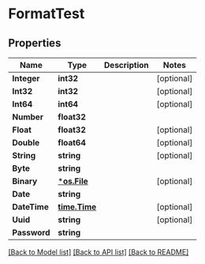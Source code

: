# FormatTest

## Properties
Name | Type | Description | Notes
------------ | ------------- | ------------- | -------------
**Integer** | **int32** |  | [optional] 
**Int32** | **int32** |  | [optional] 
**Int64** | **int64** |  | [optional] 
**Number** | **float32** |  | 
**Float** | **float32** |  | [optional] 
**Double** | **float64** |  | [optional] 
**String** | **string** |  | [optional] 
**Byte** | **string** |  | 
**Binary** | [***os.File**](*os.File.md) |  | [optional] 
**Date** | **string** |  | 
**DateTime** | [**time.Time**](time.Time.md) |  | [optional] 
**Uuid** | **string** |  | [optional] 
**Password** | **string** |  | 

[[Back to Model list]](../README.md#documentation-for-models) [[Back to API list]](../README.md#documentation-for-api-endpoints) [[Back to README]](../README.md)



